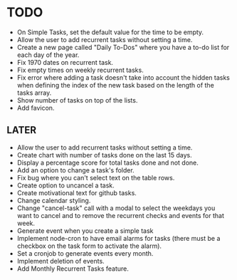 # TODO

- On Simple Tasks, set the default value for the time to be empty.
- Allow the user to add recurrent tasks without setting a time.
- Create a new page called "Daily To-Dos" where you have a to-do list for each day of the year.
- Fix 1970 dates on recurrent task.
- Fix empty times on weekly recurrent tasks.
- Fix error where adding a task doesn't take into account the hidden tasks when defining the index of the new task based on the length of the tasks array.
- Show number of tasks on top of the lists.
- Add favicon.

## LATER

- Allow the user to add recurrent tasks without setting a time.
- Create chart with number of tasks done on the last 15 days.
- Display a percentage score for total tasks done and not done.
- Add an option to change a task's folder.
- Fix bug where you can't select text on the table rows.
- Create option to uncancel a task.
- Create motivational text for github tasks.
- Change calendar styling.
- Change "cancel-task" call with a modal to select the weekdays you want to cancel and to remove the recurrent checks and events for that week.
- Generate event when you create a simple task
- Implement node-cron to have email alarms for tasks (there must be a checkbox on the task form to activate the alarm).
- Set a cronjob to generate events every month.
- Implement deletion of events.
- Add Monthly Recurrent Tasks feature.